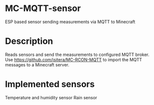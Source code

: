 # MC-MQTT-sensor
ESP based sensor sending measurements via MQTT to Minecraft
# Description
Reads sensors and send the measurements to configured MQTT broker. Use https://github.com/jsitera/MC-RCON-MQTT to import the MQTT messages to a Minecraft server.
# Implemented sensors
Temperature and humidity sensor
Rain sensor
